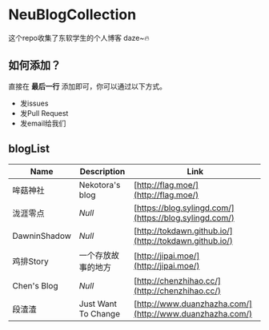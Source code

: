 # NeuBlogCollection

这个repo收集了东软学生的个人博客 daze~🔥 

## 如何添加？

直接在 **最后一行** 添加即可，你可以通过以下方式。

 - 发issues
 - 发Pull Request
 - 发email给我们

## blogList

| Name | Description | Link |
|--|--|--|
| 哞菇神社 | Nekotora's blog | [http://flag.moe/](http://flag.moe/) |
| 泷涯零点 | *Null* | [https://blog.sylingd.com/](https://blog.sylingd.com/) |
| DawninShadow | *Null* | [http://tokdawn.github.io/](http://tokdawn.github.io/) |
| 鸡排Story | 一个存放故事的地方 | [http://jipai.moe/](http://jipai.moe/) |
| Chen's Blog | *Null* | [http://chenzhihao.cc/](http://chenzhihao.cc/) |
| 段渣渣 | Just Want To Change | [http://www.duanzhazha.com/](http://www.duanzhazha.com/) |
